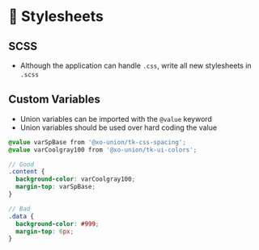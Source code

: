 # 🎨 Stylesheets

## SCSS
- Although the application can handle `.css`, write all new stylesheets in `.scss`

## Custom Variables
- Union variables can be imported with the `@value` keyword
- Union variables should be used over hard coding the value
```scss
@value varSpBase from '@xo-union/tk-css-spacing';
@value varCoolgray100 from '@xo-union/tk-ui-colors';

// Good
.content {
  background-color: varCoolgray100;
  margin-top: varSpBase;
}

// Bad
.data {
  background-color: #999;
  margin-top: 6px;
}
```
